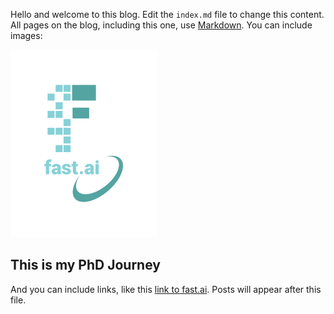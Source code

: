 Hello and welcome to this blog. Edit the `index.md` file to change this content. All pages on the blog, including this one, use [Markdown](https://guides.github.com/features/mastering-markdown/). You can include images:

![Image of fast.ai logo](images/logo.png)

## This is my PhD Journey

And you can include links, like this [link to fast.ai](https://www.fast.ai). Posts will appear after this file. 

